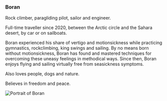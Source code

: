 <!-- note that Observable frontmatter (such as a title) will be interpreted as a HR and literal markdown by Leanpub, so we cannot use it in order to inject a title in markdown files which do not begin with a # H1 --> 

### Boran

Rock climber, paragliding pilot, sailor and engineer.

Full-time traveller since 2020, between the Arctic circle and the Sahara desert, by car or on sailboats.

Boran experienced his share of vertigo and motionsickness while practicing gymnastics, rockclimbing, king swings and sailing. By no means born without motionsickness, Boran has found and mastered techniques for overcoming these uneasy feelings in methodical ways. Since then, Boran enjoys flying and sailing virtually free from seasickness symptoms.

Also loves people, dogs and nature.

Believes in freedom and peace.

![Portrait of Boran](res/20250709_074842__Boran.jpg)
